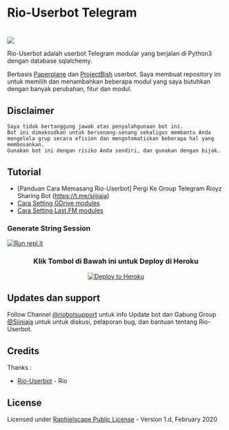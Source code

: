 # Rio-Userbot Telegram

# <p align="center">
  <img src="https://telegra.ph/file/68ccbcf462e754a56c618.jpg">
</p>

Rio-Userbot adalah userbot Telegram modular yang berjalan di Python3 dengan database sqlalchemy.

Berbasis [Paperplane](https://github.com/RaphielGang/Telegram-UserBot) dan [ProjectBish](https://github.com/adekmaulana/ProjectBish) userbot.
Saya membuat repository ini untuk memilih dan menambahkan beberapa modul yang saya butuhkan dengan banyak perubahan, fitur dan modul.

## Disclaimer

```
Saya tidak bertanggung jawab atas penyalahgunaan bot ini.
Bot ini dimaksudkan untuk bersenang-senang sekaligus membantu Anda
mengelola grup secara efisien dan mengotomatiskan beberapa hal yang membosankan.
Gunakan bot ini dengan risiko Anda sendiri, dan gunakan dengan bijak.
```

## Tutorial

- [Panduan Cara Memasang Rio-Userbot] Pergi Ke Group Telegram Rioyz Sharing Bot (https://t.me/siijiaja)
- [Cara Setting GDrive modules](https://telegra.ph/How-To-Setup-Google-Drive-04-03)
- [Cara Setting Last.FM modules](https://telegra.ph/How-to-set-up-LastFM-module-for-Paperplane-userbot-11-02)

### Generate String Session
[![Run repl.it](https://img.shields.io/badge/run-string__session.py-blue?style=for-the-badge&logo=repl.it)](https://repl.it/@mrismanaziz/stringenSession?lite=1&outputonly=1)

<h3 align="center">Klik Tombol di Bawah ini untuk Deploy di Heroku</h3>
<p align="center"><a href="https://dashboard.heroku.com/new?template=https://github.com/RioProjectX/UserBot"><img src="https://www.herokucdn.com/deploy/button.png" alt="Deploy to Heroku" target="_blank"/></a></p>

## Updates dan support

Follow Channel [@riobotsupport](https://t.me/riobotsupport) untuk info Update bot dan Gabung Group [@Siiniaja](https://t.me/siiniaja) untuk untuk diskusi, pelaporan bug, dan bantuan tentang Rio-Userbot.

## Credits
Thanks :
*   [Rio-Userbot](https://github.com/RioProjectX/Rio-Userbot) -  Rio

## License
Licensed under [Raphielscape Public License](https://github.com/RioProjectX/Rio-Userbot/blob/Man-Userbot/LICENSE) - Version 1.d, February 2020
